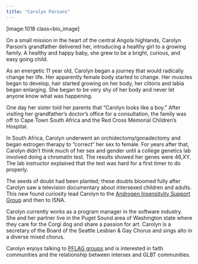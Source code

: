 ```yaml
---
title: "Carolyn Parsons"
---
```


<p>[image:1018 class=bio_image]  </p>

<p>On a small mission in the heart of the central Angola highlands, Carolyn Parson&#8217;s grandfather delivered her, introducing a healthy girl to a growing family. A healthy and happy baby, she grew to be a bright, curious, and easy going child.  </p>

<p>As an energetic 11 year old, Carolyn began a journey that would radically change her life. Her apparently female body started to change. Her muscles began to develop, hair started growing on her body, her clitoris and labia began enlarging. She began to be very shy of her body and never let anyone know what was happening.  </p>

<p>One day her sister told her parents that &#8220;Carolyn looks like a boy.&#8221; After visiting her grandfather&#8217;s doctor&#8217;s office for a consultation, the family was off to Cape Town South Africa and the Red Cross Memorial Children&#8217;s Hospital.  </p>

<p>In South Africa, Carolyn underwent an orchidectomy/gonadectomy and began estrogen therapy to &#8220;correct&#8221; her sex to female. For years after that, Carolyn didn&#8217;t think much of her sex and gender until a college genetics lab involved doing a chromatin test. The results showed her genes were 46,XY. The lab instructor explained that the test was hard for a first timer to do properly.  </p>

<p>The seeds of doubt had been planted; these doubts bloomed fully after Carolyn saw a television documentary about intersexed children and adults. This new found curiosity lead Carolyn to the <a href="http://www.medhelp.org/ais/">Androgen Insensitvity Support Group</a> and then to <span class="caps">ISNA</span>.  </p>

<p>Carolyn currently works as a program manager in the software industry. She and her partner live in the Puget Sound area of Washington state where they care for the Corgi dog and share a passion for art. Carolyn is a secretary of the Board of the Seattle Lesbian &amp; Gay Chorus and sings alto in a diverse mixed chorus.  </p>

<p>Carolyn enjoys talking to <a href="http://www.pflag.org/"><span class="caps">PFLAG</span> groups</a> and is interested in faith communities and the relationship between intersex and <span class="caps">GLBT</span> communities.</p>